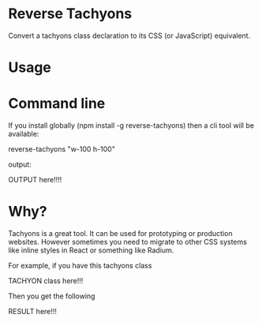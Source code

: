 # Reverse Tachyons

Convert a tachyons class declaration to its CSS (or JavaScript)
equivalent.

# Usage


# Command line

If you install globally (npm install -g reverse-tachyons)
then a cli tool will be available:

reverse-tachyons "w-100 h-100"

output:

OUTPUT here!!!!
# Why?

Tachyons is a great tool. It can be used for prototyping or production websites. However sometimes you need to migrate to other CSS systems like inline styles in React or something like Radium.

For example, if you have this tachyons class

TACHYON class here!!!

Then you get the following

RESULT here!!!


